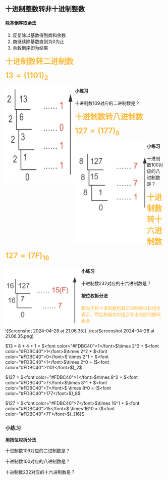 ## 十进制整数转非十进制整数

#### 除基倒序取余法

1. 反复除以基数得到商和余数
2. 商继续除基数直到为0为止
3. 余数倒序即为结果

<font color="#FDBC40" size="5">**十进制数转二进制数**</font>

<font color="#FDBC40" size="5">**$13=(1101)_2$​**</font>

<img src="../res/Screenshot 2024-04-28 at 20.35.42.png" alt="Screenshot 2024-04-28 at 20.35.42" style="zoom:50%;" align="left"/>

#### 小练习

十进制数109对应的二进制数是？



<font color="#FDBC40" size="5">**十进制数转八进制数**</font>

<font color="#FDBC40" size="5">**$127=(177)_8$**</font>

<img src="../res/Screenshot 2024-04-28 at 20.38.33.png" alt="Screenshot 2024-04-28 at 20.38.33" style="zoom:50%;" align="left"/>

#### 小练习

十进制数100对应的八进制数是？



<font color="#FDBC40" size="5">**十进制数转十六进制数**</font>

<font color="#FDBC40" size="5">**$127=(7F)_{16}$**</font>

<img src="../res/Screenshot 2024-04-28 at 20.40.53.png" alt="Screenshot 2024-04-28 at 20.40.53" style="zoom:50%;" align="left"/>

#### 小练习

十进制数232对应的十六进制数是？

  

#### 按位权拆分法

<font color="#FDBC40">相当于将十进制数用其它进制的位权组合表示，然后根据位权组合写出对应的数码组合</font>

![Screenshot 2024-04-28 at 21.06.35](../res/Screenshot 2024-04-28 at 21.06.35.png)

$13 = 8 + 4 + 1 = $<font color="#FDBC40">1</font>$\times 2^3 + $<font color="#FDBC40">1</font>$\times 2^2 + $<font color="#FDBC40">0</font>$ \times 2^1 + $<font color="#FDBC40">1</font>$\times 2^0 = ($<font color="#FDBC40">1101</font>$)_2$

$127 = $<font color="#FDBC40">1</font>$\times 8^2 + $<font color="#FDBC40">7</font>$\times 8^1 + $<font color="#FDBC40">7</font>$ \times 8^0 = ($<font color="#FDBC40">177</font>$)_8$

$127 = $<font color="#FDBC40">7</font>$\times 16^1 + $<font color="#FDBC40">15</font>$ \times 16^0 = ($<font color="#FDBC40">7F</font>$)_{16}$​

### 小练习

**用按位权拆分法**

十进制数109对应的二进制数是？



十进制数100对应的八进制数是？



十进制数232对应的十六进制数是？
